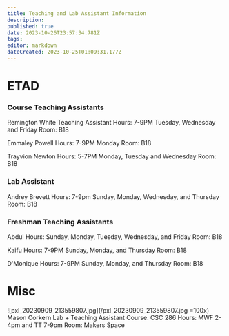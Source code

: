 ```yaml
---
title: Teaching and Lab Assistant Information
description: 
published: true
date: 2023-10-26T23:57:34.781Z
tags: 
editor: markdown
dateCreated: 2023-10-25T01:09:31.177Z
---
```


# ETAD
### Course Teaching Assistants 
Remington White
Teaching Assistant
Hours: 7-9PM Tuesday, Wednesday and Friday
Room: B18

Emmaley Powell
Hours: 7-9PM Monday
Room: B18

Trayvion Newton
Hours: 5-7PM Monday, Tuesday and Wednesday
Room: B18

### Lab Assistant
Andrey Brevett
Hours: 7-9pm Sunday, Monday, Wednesday, and Thursday
Room: B18

### Freshman Teaching Assistants
Abdul
Hours: Sunday, Monday, Tuesday, Wednesday, and Friday
Room: B18

Kaifu
Hours: 7-9PM Sunday, Monday, and Thursday
Room: B18

D'Monique
Hours: 7-9PM Sunday, Monday, and Thursday
Room: B18

# Misc
![pxl_20230909_213559807.jpg](/pxl_20230909_213559807.jpg =100x)
Mason Corkern 
Lab + Teaching Assistant
Course: CSC 286 
Hours: MWF 2-4pm and TT 7-9pm
Room: Makers Space

